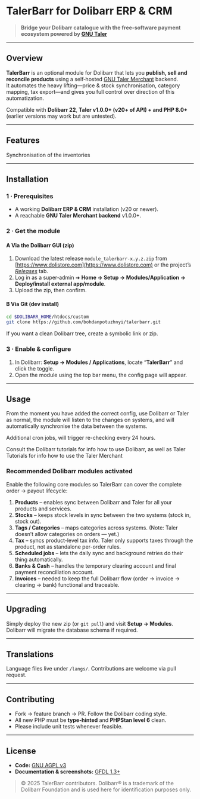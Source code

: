 # TalerBarr for Dolibarr ERP & CRM

> **Bridge your Dolibarr catalogue with the free‑software payment ecosystem powered by [GNU Taler](https://taler.net)**

---

## Overview

**TalerBarr** is an optional module for Dolibarr that lets you **publish, sell and reconcile products** using a 
self‑hosted [GNU Taler Merchant](https://docs.taler.net/merchant/merchant.html) backend.  
It automates the heavy lifting—price & stock synchronisation, category mapping, tax export—and gives you full 
control over direction of this automatization.

Compatible with **Dolibarr 22**, **Taler v1.0.0+ (v20+ of API) + and PHP 8.0+**
(earlier versions may work but are untested).

---

## Features

Synchronisation of the inventories
<!--
![Screenshot talerbarr](img/screenshot_talerbarr.png?raw=true "TalerBarr"){imgmd}
-->

---

[//]: # (## Screenshots)


[//]: # (---)

## Installation

### 1 · Prerequisites

* A working **Dolibarr ERP & CRM** installation (v20 or newer).
* A reachable **GNU Taler Merchant backend** v1.0.0+.

### 2 · Get the module

#### A Via the Dolibarr GUI (zip)

1. Download the latest release `module_talerbarr‑x.y.z.zip` from [https://www.dolistore.com](https://www.dolistore.com) or the project’s [*Releases*](https://github.com/bohdanpotuzhnyi/talerbarr/releases) tab.
2. Log in as a super‑admin ➜ **Home → Setup → Modules/Application → Deploy/install external app/module**.
3. Upload the zip, then confirm.

#### B Via Git (dev install)

```bash
cd $DOLIBARR_HOME/htdocs/custom
git clone https://github.com/bohdanpotuzhnyi/talerbarr.git
```

If you want a clean Dolibarr tree, create a symbolic link or zip.

### 3 · Enable & configure

1. In Dolibarr: **Setup → Modules / Applications**, locate “**TalerBarr**” and click the toggle.
2. Open the module using the top bar menu, the config page will appear.


---

## Usage

From the moment you have added the correct config, use Dolibarr or Taler as normal, the module will listen to the changes on systems,
and will automatically synchronise the data between the systems.

Additional cron jobs, will trigger re-checking every 24 hours.

Consult the Dolibarr tutorials for info how to use Dolibarr,
as well as Taler Tutorials for info how to use the Taler Merchant

### Recommended Dolibarr modules activated
Enable the following core modules  so TalerBarr can cover the complete order → payout lifecycle:

1. **Products** – enables sync between Dolibarr and Taler for all your products and services.
2. **Stocks** – keeps stock levels in sync between the two systems (stock in, stock out).
3. **Tags / Categories** – maps categories across systems. (Note: Taler doesn’t allow categories on orders — yet.)
4. **Tax** – syncs product-level tax info. Taler only supports taxes through the product, not as standalone per-order rules.
5. **Scheduled jobs** – lets the daily sync and background retries do their thing automatically.
6. **Banks & Cash** – handles the temporary clearing account and final payment reconciliation account.
7. **Invoices** – needed to keep the full Dolibarr flow (order → invoice → clearing → bank) functional and traceable.

---

## Upgrading

Simply deploy the new zip (or `git pull`) and visit **Setup → Modules**. Dolibarr will migrate the database schema if required.

---

## Translations

Language files live under `/langs/`.  Contributions are welcome via pull request.

---

## Contributing

* Fork → feature branch → PR.  Follow the Dolibarr coding style.
* All new PHP must be **type‑hinted** and **PHPStan level 6** clean.
* Please include unit tests whenever feasible.

---

## License

* **Code:** [GNU AGPL v3](https://www.gnu.org/licenses/agpl-3.0.en.html)
* **Documentation & screenshots:** [GFDL 1.3+](https://www.gnu.org/licenses/fdl-1.3.en.html)

> © 2025 TalerBarr contributors.  Dolibarr® is a trademark of the Dolibarr Foundation and is used here for identification purposes only.
